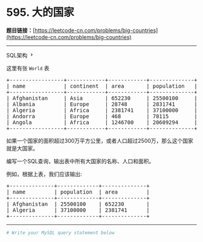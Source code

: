 # 595. 大的国家

**题目链接：**[https://leetcode-cn.com/problems/big-countries](https://leetcode-cn.com/problems/big-countries)

---

<div class="content__1Y2H">
 <div class="sql-schema-wrapper__1jqS">
  <a class="sql-schema-link__1VAC">SQL架构
   <svg viewbox="0 0 24 24" width="1em" height="1em" class="css-1lc17o4-icon">
    <path fill-rule="evenodd" d="M10 6L8.59 7.41 13.17 12l-4.58 4.59L10 18l6-6z"></path>
   </svg></a>
 </div>
 <div class="notranslate">
  <p>这里有张&nbsp;<code>World</code> 表</p> 
  <pre class="language-text">+-----------------+------------+------------+--------------+---------------+
| name            | continent  | area       | population   | gdp           |
+-----------------+------------+------------+--------------+---------------+
| Afghanistan     | Asia       | 652230     | 25500100     | 20343000      |
| Albania         | Europe     | 28748      | 2831741      | 12960000      |
| Algeria         | Africa     | 2381741    | 37100000     | 188681000     |
| Andorra         | Europe     | 468        | 78115        | 3712000       |
| Angola          | Africa     | 1246700    | 20609294     | 100990000     |
+-----------------+------------+------------+--------------+---------------+
</pre> 
  <p>如果一个国家的面积超过300万平方公里，或者人口超过2500万，那么这个国家就是大国家。</p> 
  <p>编写一个SQL查询，输出表中所有大国家的名称、人口和面积。</p> 
  <p>例如，根据上表，我们应该输出:</p> 
  <pre class="language-text">+--------------+-------------+--------------+
| name         | population  | area         |
+--------------+-------------+--------------+
| Afghanistan  | 25500100    | 652230       |
| Algeria      | 37100000    | 2381741      |
+--------------+-------------+--------------+
</pre> 
 </div>
</div>

---

```sh
# Write your MySQL query statement below
```
